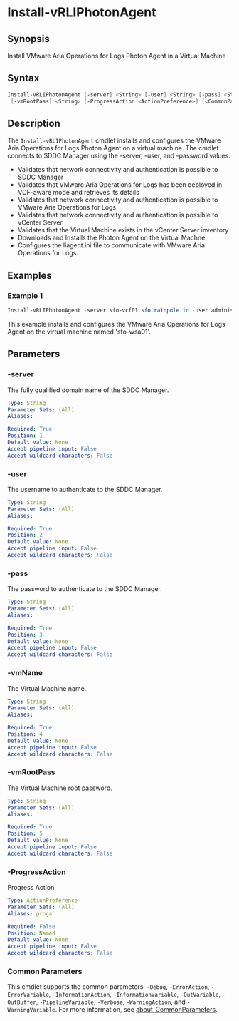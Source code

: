 # Install-vRLIPhotonAgent

## Synopsis

Install VMware Aria Operations for Logs Photon Agent in a Virtual Machine

## Syntax

```powershell
Install-vRLIPhotonAgent [-server] <String> [-user] <String> [-pass] <String> [-vmName] <String>
 [-vmRootPass] <String> [-ProgressAction <ActionPreference>] [<CommonParameters>]
```

## Description

The `Install-vRLIPhotonAgent` cmdlet installs and configures the VMware Aria Operations for Logs Photon Agent on
a virtual machine.
The cmdlet connects to SDDC Manager using the -server, -user, and -password values.

- Validates that network connectivity and authentication is possible to SDDC Manager
- Validates that VMware Aria Operations for Logs has been deployed in VCF-aware mode and retrieves its details
- Validates that network connectivity and authentication is possible to VMware Aria Operations for Logs
- Validates that network connectivity and authentication is possible to vCenter Server
- Validates that the Virtual Machine exists in the vCenter Server inventory
- Downloads and Installs the Photon Agent on the Virtual Machne
- Configures the liagent.ini file to communicate with VMware Aria Operations for Logs.

## Examples

### Example 1

```powershell
Install-vRLIPhotonAgent -server sfo-vcf01.sfo.rainpole.io -user administrator@vsphere.local -pass VMw@re1! -vmName sfo-wsa01 -vmRootPass VMw@re1!
```

This example installs and configures the VMware Aria Operations for Logs Agent on the virtual machine named 'sfo-wsa01'.

## Parameters

### -server

The fully qualified domain name of the SDDC Manager.

```yaml
Type: String
Parameter Sets: (All)
Aliases:

Required: True
Position: 1
Default value: None
Accept pipeline input: False
Accept wildcard characters: False
```

### -user

The username to authenticate to the SDDC Manager.

```yaml
Type: String
Parameter Sets: (All)
Aliases:

Required: True
Position: 2
Default value: None
Accept pipeline input: False
Accept wildcard characters: False
```

### -pass

The password to authenticate to the SDDC Manager.

```yaml
Type: String
Parameter Sets: (All)
Aliases:

Required: True
Position: 3
Default value: None
Accept pipeline input: False
Accept wildcard characters: False
```

### -vmName

The Virtual Machine name.

```yaml
Type: String
Parameter Sets: (All)
Aliases:

Required: True
Position: 4
Default value: None
Accept pipeline input: False
Accept wildcard characters: False
```

### -vmRootPass

The Virtual Machine root password.

```yaml
Type: String
Parameter Sets: (All)
Aliases:

Required: True
Position: 5
Default value: None
Accept pipeline input: False
Accept wildcard characters: False
```

### -ProgressAction

Progress Action

```yaml
Type: ActionPreference
Parameter Sets: (All)
Aliases: proga

Required: False
Position: Named
Default value: None
Accept pipeline input: False
Accept wildcard characters: False
```

### Common Parameters

This cmdlet supports the common parameters: `-Debug`, `-ErrorAction`, `-ErrorVariable`, `-InformationAction`, `-InformationVariable`, `-OutVariable`, `-OutBuffer`, `-PipelineVariable`, `-Verbose`, `-WarningAction`, and `-WarningVariable`. For more information, see [about_CommonParameters](http://go.microsoft.com/fwlink/?LinkID=113216).

